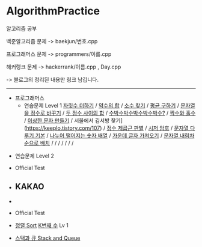 # AlgorithmPractice

알고리즘 공부 

백준알고리즘 문제 -> baekjun/번호.cpp

프로그래머스 문제 -> programmers/이름.cpp

해커랭크 문제 -> hackerrank/이름.cpp , Day.cpp

-> 블로그의 정리된 내용만 링크 남깁니다.

---

* 프로그래머스
  - 연습문제 Level 1
    [자릿수 더하기](https://keeplo.tistory.com/100)
    / [약수의 합](https://keeplo.tistory.com/100)
    / [소수 찾기](https://keeplo.tistory.com/106)
    / [평균 구하기](https://keeplo.tistory.com/92)
    / [문자열을 정수로 바꾸기](https://keeplo.tistory.com/104)
    / [두 정수 사이의 합](https://keeplo.tistory.com/112)
    / [수박수박수박수박수박수?](https://keeplo.tistory.com/105)
    / [짝수와 홀수](https://keeplo.tistory.com/95)
    / [이상한 문자 만들기](https://keeplo.tistory.com/101)
    / 서울에서 김서방 찾기](https://keeplo.tistory.com/107)
    / [정수 제곱근 판별](https://keeplo.tistory.com/97)
    / [시저 암호](https://keeplo.tistory.com/103)
    / [문자열 다루기 기본](https://keeplo.tistory.com/108)
    / [나누어 떨어지는 숫자 배열](https://keeplo.tistory.com/114)
    / [가운데 글자 가져오기](https://keeplo.tistory.com/115)
    / [문자열 내림차순으로 배치](https://keeplo.tistory.com/109)
    / []()
    / []()
    / []()
    / []()
    / []()
    / []()
    / []()
    

 - 연습문제 Level 2

 - Official Test
  - KAKAO
    - 
  - 


 - Official Test

 - [정렬 Sort](https://programmers.co.kr/learn/courses/30/parts/12198)
  [K번째 수](https://keeplo.tistory.com/121) Lv 1
  
 - [스택과 큐 Stack and Queue](https://programmers.co.kr/learn/courses/30/parts/12081)
    

